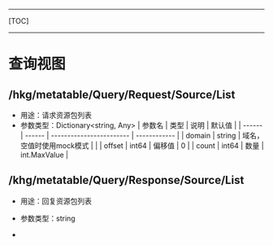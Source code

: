 
---

[TOC]

---


# 查询视图



## /hkg/metatable/Query/Request/Source/List

- 用途：请求资源包列表  
- 参数类型：Dictionary<string, Any>
	| 参数名 | 类型   | 说明                     | 默认值       |
	| ------ | ------ | ------------------------ | ------------ |
	| domain | string | 域名，空值时使用mock模式 |              |
	| offset | int64  | 偏移值                   | 0            |
  | count  | int64  | 数量                     | int.MaxValue |
## /khg/metatable/Query/Response/Source/List

- 用途：回复资源包列表

- 参数类型：string

- 
  	
  	
  	
  
  